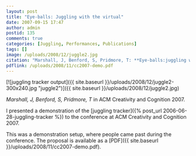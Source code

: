 ```yaml
---
layout: post
title: "Eye-balls: Juggling with the virtual"
date: 2007-09-15 17:47
author: admin
postid: 135
comments: true
categories: [Juggling, Performances, Publications]
tags: []
image: /uploads/2008/12/juggle2.jpg
citation: "Marshall, J, Benford, S, Pridmore, T: **Eye-balls:juggling with the virtual**, in ACM Creativity & Cognition 2007, Washington DC (2007)"
pdflink: /uploads/2008/11/cc2007-demo.pdf
---
```

[![juggling tracker output]({{ site.baseurl }}/uploads/2008/12/juggle2-300x240.jpg "juggle2")]({{ site.baseurl }}/uploads/2008/12/juggle2.jpg)

*Marshall, J, Benford, S, Pridmore, T* in ACM Creativity and Cognition 2007.

I presented a demonstration of the [juggling tracker]({% post_url 2006-06-28-juggling-tracker %}) to the conference at ACM Creativity and Cognition 2007.

This was a demonstration setup, where people came past during the conference. The proposal is available as a [PDF]({{ site.baseurl }}/uploads/2008/11/cc2007-demo.pdf).

